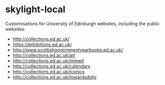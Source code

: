 skylight-local
==============

Customisations for University of Edinburgh websites, including the public websites:
- http://collections.ed.ac.uk/
- https://exhibitions.ed.ac.uk/
- http://www.scottishgovernmentyearbooks.ed.ac.uk/
- http://collections.ed.ac.uk/art
- http://collections.ed.ac.uk/mimed
- http://collections.ed.ac.uk/calendars
- http://collections.ed.ac.uk/iconics
- http://collections.ed.ac.uk/towardsdolly

